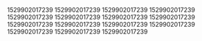 1529902017239
1529902017239
1529902017239
1529902017239
1529902017239
1529902017239
1529902017239
1529902017239
1529902017239
1529902017239
1529902017239
1529902017239
1529902017239
1529902017239
1529902017239